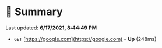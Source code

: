 # 📖 Summary
Last updated: **6/17/2021, 8:44:49 PM**

- `GET` [https://google.com](https://google.com) - **Up** (248ms)
